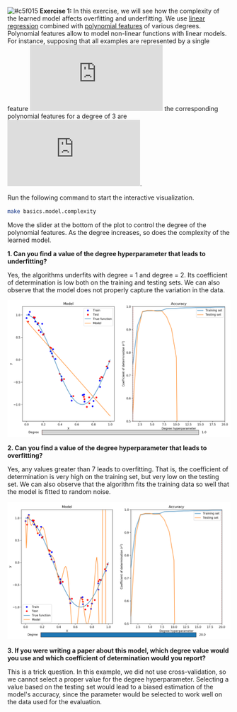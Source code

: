 ![#c5f015](https://placehold.it/15/c5f015/000000?text=+) **Exercise 1:** In this exercise, we will see how the complexity of the learned model affects overfitting and underfitting. We use [linear regression](http://scikit-learn.org/stable/modules/generated/sklearn.linear_model.LinearRegression.html) combined with [polynomial features](http://scikit-learn.org/stable/modules/generated/sklearn.preprocessing.PolynomialFeatures.html) of various degrees. Polynomial features allow to model non-linear functions with linear models. For instance, supposing that all examples are represented by a single feature ![equation](http://latex.codecogs.com/gif.latex?%5Cmathbf%7Bx%7D%20%3D%20%5Bx_1%5D) the corresponding polynomial features for a degree of 3 are ![equation](http://latex.codecogs.com/gif.latex?%5Cmathbf%7Bx%7D%20%3D%20%5C%5B1%2C%20x_1%2C%20x_1%5E2%2C%20x_1%5E3%5C%5D).


Run the following command to start the interactive visualization.

```bash
make basics.model.complexity
```

Move the slider at the bottom of the plot to control the degree of the polynomial features. As the degree increases, so does the complexity of the learned model.

**1. Can you find a value of the degree hyperparameter that leads to underfitting?**

Yes, the algorithms underfits with degree = 1 and degree = 2. 
Its coefficient of determination is low both on the training and testing sets.
We can also observe that the model does not properly capture the variation in the data.

![underfitting](./underfitting.png)

**2. Can you find a value of the degree hyperparameter that leads to overfitting?**

Yes, any values greater than 7 leads to overfitting. That is, the coefficient of determination is very high on the training set, 
but very low on the testing set.
We can also observe that the algorithm fits the training data so well that the model is fitted to random noise.

![overfitting](./overfitting.png)

**3. If you were writing a paper about this model, which degree value would you use and which coefficient of determination would you report?**

This is a trick question. In this example, we did not use cross-validation, so we cannot select a proper value for the degree hyperparameter. Selecting a value based on the testing set would lead to a biased estimation of the model's accuracy, since the parameter would be selected to work well on the data used for the evaluation.
